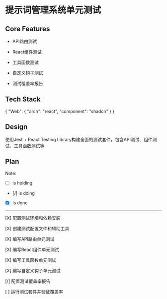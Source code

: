 # 提示词管理系统单元测试

## Core Features

- API路由测试

- React组件测试

- 工具函数测试

- 自定义钩子测试

- 测试覆盖率报告

## Tech Stack

{
  "Web": {
    "arch": "react",
    "component": "shadcn"
  }
}

## Design

使用Jest + React Testing Library构建全面的测试套件，包含API测试、组件测试、工具函数测试等

## Plan

Note: 

- [ ] is holding
- [/] is doing
- [X] is done

---

[X] 配置测试环境和依赖安装

[X] 创建测试配置文件和辅助工具

[X] 编写API路由单元测试

[X] 编写React组件单元测试

[X] 编写工具函数单元测试

[X] 编写自定义钩子单元测试

[/] 配置测试覆盖率报告

[ ] 运行测试套件并验证覆盖率
